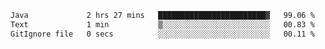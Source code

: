 <!--START_SECTION:waka-->

```txt
Java             2 hrs 27 mins   ████████████████████████▓   99.06 %
Text             1 min           ▒░░░░░░░░░░░░░░░░░░░░░░░░   00.83 %
GitIgnore file   0 secs          ░░░░░░░░░░░░░░░░░░░░░░░░░   00.11 %
```

<!--END_SECTION:waka-->

